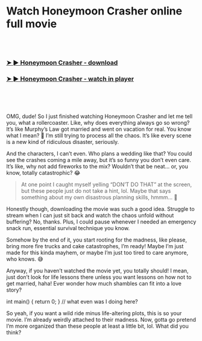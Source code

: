 <h1>Watch Honeymoon Crasher online full movie</h1>


<br><br>

<h3><a href="https://Patricks-trojredlaten1987.github.io/itjlnpnhpf/">➤ ► Honeymoon Crasher - download</a></h3> 
<h3><a href="https://Patricks-trojredlaten1987.github.io/itjlnpnhpf/">➤ ► Honeymoon Crasher - watch in player</a></h3>


<br><br><br>


OMG, dude! So I just finished watching Honeymoon Crasher and let me tell you, what a rollercoaster. Like, why does everything always go so wrong? It’s like Murphy’s Law got married and went on vacation for real. You know what I mean? 🤣 I’m still trying to process all the chaos. It’s like every scene is a new kind of ridiculous disaster, seriously.

And the characters, I can’t even. Who plans a wedding like that? You could see the crashes coming a mile away, but it’s so funny you don’t even care. It’s like, why not add fireworks to the mix? Wouldn’t that be neat... or, you know, totally catastrophic? 😂

> At one point I caught myself yelling “DON’T DO THAT” at the screen, but these people just do not take a hint, lol. Maybe that says something about my own disastrous planning skills, hmmm... 🤔

Honestly though, downloading the movie was such a good idea. Struggle to stream when I can just sit back and watch the chaos unfold without buffering? No, thanks. Plus, I could pause whenever I needed an emergency snack run, essential survival technique you know.

Somehow by the end of it, you start rooting for the madness, like please, bring more fire trucks and cake catastrophes, I’m ready! Maybe I’m just made for this kinda mayhem, or maybe I’m just too tired to care anymore, who knows. 😅

Anyway, if you haven’t watched the movie yet, you totally should! I mean, just don’t look for life lessons there unless you want lessons on how not to get married, haha! Ever wonder how much shambles can fit into a love story?

int main() { return 0; } // what even was I doing here?

So yeah, if you want a wild ride minus life-altering plots, this is so your movie. I’m already weirdly attached to their madness. Now, gotta go pretend I’m more organized than these people at least a little bit, lol. What did you think?
